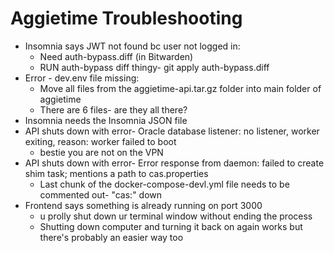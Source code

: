 # Aggietime Troubleshooting
* Insomnia says JWT not found bc user not logged in:
    * Need auth-bypass.diff (in Bitwarden)
    * RUN auth-bypass diff thingy- git apply auth-bypass.diff
* Error - dev.env file missing:
    * Move all files from the aggietime-api.tar.gz folder into main folder of aggietime
    * There are 6 files- are they all there?
* Insomnia needs the Insomnia JSON file
* API shuts down with error- Oracle database listener: no listener, worker exiting, reason: worker failed to boot
    * bestie you are not on the VPN
* API shuts down with error- Error response from daemon: failed to create shim task; mentions a path to cas.properties
    * Last chunk of the docker-compose-devl.yml file needs to be commented out- "cas:" down
* Frontend says something is already running on port 3000
    * u prolly shut down ur terminal window without ending the process
    * Shutting down computer and turning it back on again works but there's probably an easier way too

